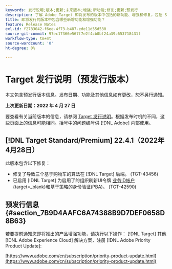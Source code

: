 ```yaml
---
keywords: 发行说明;版本;更新;未来版本;增强;新功能;修复;更新;预发行
description: 了解 Adobe Target 即将发布的版本中包括的新功能、增强和修复，包括 SDK、API 和 JavaScript 库。
title: 即将发行的版本中包含哪些新增功能和增强功能？
feature: Release Notes
exl-id: f2783042-f6ee-4f73-b487-ede11d55d530
source-git-commit: 97ec17366e567f7e2f4cb0bf24a39c653718431f
workflow-type: tm+mt
source-wordcount: '0'
ht-degree: 0%

---
```


# Target 发行说明（预发行版本）

本文包含预发行版本信息。发布日期、功能及其他信息如有更改，恕不另行通知。

**上次更新日期：2022 年 4 月 27 日**

要查看有关当前版本的信息，请参阅 [Target 发行说明](release-notes.md)。根据发布时机的不同，这些页面上的信息可能相同。括号中的问题编号供 [!DNL Adobe] 内部使用。

## [!DNL Target Standard/Premium] 22.4.1（2022年4月28日）

此版本包含以下修复：

* 修复了导致三个基于购物车的算法在 [!DNL Target] 后端。 (TGT-43456)
* 已启用 [!DNL Target] 为启用了的组织刷新UI令牌 [业务ID帐户](https://helpx.adobe.com/enterprise/using/identity.html){target=_blank}和基于策略的身份验证(PBA)。 (TGT-42590)

## 预发行信息 {#section_7B9D4AAFC6A74388B9D7DEF0658D8B63}

若要提前通知您即将推出的产品增强功能，请执行以下操作： [!DNL Target] 其他 [!DNL Adobe Experience Cloud] 解决方案，注册 [!DNL Adobe Priority Product Update]:

[https://www.adobe.com/cn/subscription/priority-product-update.html](https://www.adobe.com/cn/subscription/priority-product-update.html)
